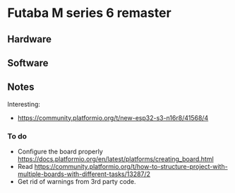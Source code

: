 
# Futaba M series 6 remaster



<!----------------------------------------------------------------------------->



## Hardware

<!-- pins -->


<!----------------------------------------------------------------------------->

## Software



<!----------------------------------------------------------------------------->

## Notes

Interesting:
+ https://community.platformio.org/t/new-esp32-s3-n16r8/41568/4

### To do

+ Configure the board properly https://docs.platformio.org/en/latest/platforms/creating_board.html
+ Read https://community.platformio.org/t/how-to-structure-project-with-multiple-boards-with-different-tasks/13287/2
+ Get rid of warnings from 3rd party code.
